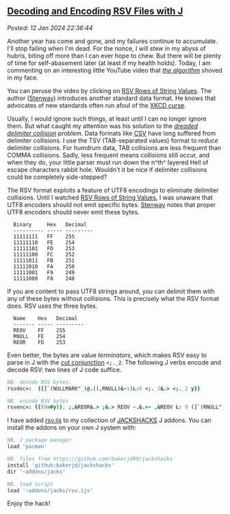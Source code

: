 
[Decoding and Encoding RSV Files with J](http://analyzethedatanotthedrivel.org/2024/01/12/decoding-and-encoding-rsv-files-with-j/)
----------------------------------------------------------------------------------------------------------------------------------

*Posted: 12 Jan 2024 22:36:44*

Another year has come and gone, and my failures continue to accumulate.
I'll stop failing when I'm dead. For the nonce, I will stew in my abyss
of hubris, biting off more than I can ever hope to chew. But there will
be plenty of time for self-abasement later (at least if my health
holds). Today, I am commenting on an interesting little YouTube video
that [*the
algorithm*](https://www.technologyreview.com/2022/09/20/1059709/youtube-algorithm-recommendations/)
shoved in my face.

You can peruse the video by clicking on [RSV Rows of String
Values](https://www.youtube.com/watch?v=tb_70o6ohMA). The author
([Stenway](https://github.com/Stenway)) introduces another standard data
format. He knows that advocates of new standards often run afoul of the
[XKCD curse](https://xkcd.com/927/).

Usually, I would ignore such things, at least until I can no longer
ignore them. But what caught my attention was his solution to the
*[dreaded delimiter collision](https://en.wikipedia.org/wiki/Delimiter)*
problem. Data formats like
[CSV](https://en.wikipedia.org/wiki/Comma-separated_values) have long
suffered from delimiter collisions. I use the TSV (TAB-separated values)
format to *reduce* delimiter collisions. For humdrum data, TAB
collisions are less frequent than COMMA collisions. Sadly, less frequent
means collisions still occur, and when they do, your little parser must
run down the n^th^ layered Hell of escape characters rabbit hole.
Wouldn't it be nice if delimiter collisions could be completely
side-stepped?

The RSV format exploits a feature of UTF8 encodings to eliminate
delimiter collisions. Until I watched
[RSV Rows of String
Values](https://www.youtube.com/watch?v=tb_70o6ohMA), I was unaware that
UTF8 encoders should not emit specific bytes.
[Stenway](https://github.com/Stenway) notes that proper UTF8 encoders
should never emit these bytes.

~~~~
  Binary     Hex   Decimal
  ---------- ----- ---------
  11111111   FF    255
  11111110   FE    254
  11111101   FD    253
  11111100   FC    252
  11111011   FB    251
  11111010   FA    250
  11111001   F9    249
  11111000   F8    248
~~~~

If you are content to pass UTF8 strings around, you can delimit them
with any of these bytes without collisions. This is precisely what the
RSV format does. RSV uses the three bytes.

~~~~
  Name    Hex   Decimal
  ------- ----- ---------
  REOV    FF    255
  RNULL   FE    254
  REOR    FD    253
~~~~


Even better, the bytes are value *terminators*, which makes RSV easy to
parse in J with the [cut
conjunction](https://code.jsoftware.com/wiki/Vocabulary/semidot)
`<;._2`. The following J verbs encode and decode RSV: two lines of J
code suffice.

~~~~J
NB. decode RSV bytes.
rsvdec=:  {{]`(NULLMARK"_)@.((,RNULL)&-:)L:0 <;._2&.> <;._2 y}}

NB. encode RSV bytes
rsvenc=: {{(0=#y)}. ;,&REOR&.> ;&.> REOV -.&.>~ ,&REOV L: 0 (]`(RNULL"_))@.(NULLMARK&-:) L: 0 y}}
~~~~

I have added
[rsv.ijs](https://github.com/bakerjd99/jackshacks/blob/main/rsv.ijs) to
my collection of [JACKSHACKS](https://github.com/bakerjd99/jackshacks) J
addons. You can install the addons on your own J system with:

~~~~J
NB. J package manager
load 'pacman'

NB. files from https://github.com/bakerjd99/jackshacks
install 'github:bakerjd/jackshacks'
dir '~addons/jacks'

NB. load script
load '~addons/jacks/rsv.ijs'
~~~~

Enjoy the hack!
